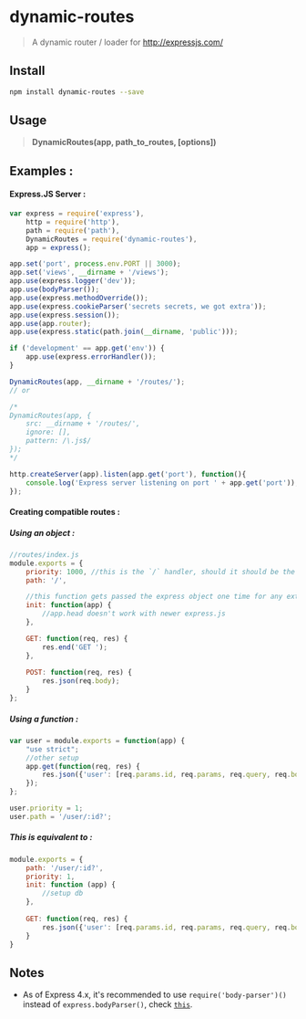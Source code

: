 # dynamic-routes

> A dynamic router / loader for http://expressjs.com/

## Install

``` bash
npm install dynamic-routes --save
```


## Usage

> **DynamicRoutes(app, path_to_routes, [options])**


## Examples :

#### Express.JS Server :

```js
var express = require('express'),
	http = require('http'),
	path = require('path'),
	DynamicRoutes = require('dynamic-routes'),
	app = express();

app.set('port', process.env.PORT || 3000);
app.set('views', __dirname + '/views');
app.use(express.logger('dev'));
app.use(bodyParser());
app.use(express.methodOverride());
app.use(express.cookieParser('secrets secrets, we got extra'));
app.use(express.session());
app.use(app.router);
app.use(express.static(path.join(__dirname, 'public')));

if ('development' == app.get('env')) {
	app.use(express.errorHandler());
}

DynamicRoutes(app, __dirname + '/routes/');
// or

/*
DynamicRoutes(app, {
	src: __dirname + '/routes/',
	ignore: [],
	pattern: /\.js$/
});
*/

http.createServer(app).listen(app.get('port'), function(){
	console.log('Express server listening on port ' + app.get('port'));
});

```
#### Creating compatible routes :

##### Using an object :

```js
//routes/index.js
module.exports = {
	priority: 1000, //this is the `/` handler, should it should be the last route.
	path: '/',

	//this function gets passed the express object one time for any extra setup
	init: function(app) {
		//app.head doesn't work with newer express.js 
	},

	GET: function(req, res) {
		res.end('GET ');
	},
	
	POST: function(req, res) {
		res.json(req.body);
	}
};
```

##### Using a function :

```js
var user = module.exports = function(app) {
	"use strict";
	//other setup
	app.get(function(req, res) {
		res.json({'user': [req.params.id, req.params, req.query, req.body]});
	});
};

user.priority = 1;
user.path = '/user/:id?';

```

##### This is equivalent to :


```js
module.exports = {
	path: '/user/:id?',
	priority: 1,
	init: function (app) {
		//setup db
	},
	
	GET: function(req, res) {
		res.json({'user': [req.params.id, req.params, req.query, req.body]});
	}
}
```

## Notes
- As of Express 4.x, it's recommended to use `require('body-parser')()` instead of `express.bodyParser()`, check [`this`](http://stackoverflow.com/questions/5710358/how-to-get-post-query-in-express-node-js/20132867#20132867).